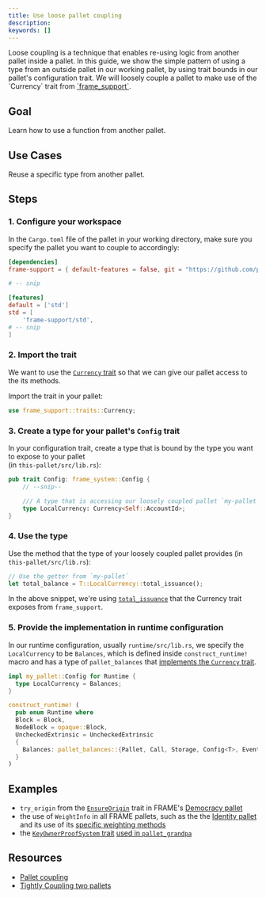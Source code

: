 ```yaml
---
title: Use loose pallet coupling
description:
keywords: []
---
```


Loose coupling is a technique that enables re-using logic from another pallet inside a pallet.
In this guide, we show the simple pattern of using a type from an outside pallet in our working pallet, by using trait bounds in our pallet's configuration trait. 
We will loosely couple a pallet to make use of the \`Currency\` trait from [\`frame_support\`](/rustdocs/latest/frame_support/traits/tokens/currency/trait.Currency.html).

## Goal

Learn how to use a function from another pallet.

## Use Cases

Reuse a specific type from another pallet.

## Steps

### 1. Configure your workspace

In the `Cargo.toml` file of the pallet in your working directory, make sure you specify the
pallet you want to couple to accordingly:

```toml
[dependencies]
frame-support = { default-features = false, git = "https://github.com/paritytech/substrate.git", branch = "polkadot-v0.9.18", version = "4.0.0-dev" }

# -- snip

[features]
default = ['std']
std = [
	'frame-support/std',
# -- snip
]
```

### 2. Import the trait

We want to use the [`Currency` trait](/rustdocs/latest/frame_support/traits/tokens/currency/trait.Currency.html) so
that we can give our pallet access to the its methods.

Import the trait in your pallet:

```rust
use frame_support::traits::Currency;
```

### 3. Create a type for your pallet's `Config` trait

In your configuration trait, create a type that is bound by the type you want to expose to your pallet  
(in `this-pallet/src/lib.rs`):

```rust
pub trait Config: frame_system::Config {
    // --snip--

    /// A type that is accessing our loosely coupled pallet `my-pallet`
    type LocalCurrency: Currency<Self::AccountId>;
}
```

### 4. Use the type

Use the method that the type of your loosely coupled pallet provides (in `this-pallet/src/lib.rs`):

```rust
// Use the getter from `my-pallet`
let total_balance = T::LocalCurrency::total_issuance();
```

In the above snippet, we're using [`total_issuance`](/rustdocs/latest/frame_support/traits/tokens/currency/trait.Currency.html#tymethod.total_issuance)
that the Currency trait exposes from `frame_support`.

### 5. Provide the implementation in runtime configuration

In our runtime configuration, usually `runtime/src/lib.rs`, we specify the `LocalCurrency` to be
`Balances`, which is defined inside `construct_runtime!` macro and has a type of `pallet_balances`
that [implements the `Currency` trait](/rustdocs/latest/pallet_balances/index.html#implementations-1).

```rust
impl my_pallet::Config for Runtime {
  type LocalCurrency = Balances;
}

construct_runtime! (
  pub enum Runtime where
  Block = Block,
  NodeBlock = opaque::Block,
  UncheckedExtrinsic = UncheckedExtrinsic
  {
    Balances: pallet_balances::{Pallet, Call, Storage, Config<T>, Event<T>},
  }
)
```

## Examples

- `try_origin` from the [`EnsureOrigin`](/rustdocs/latest/frame_support/traits/trait.EnsureOrigin.html) trait
  in FRAME's [Democracy pallet](https://github.com/paritytech/substrate/blob/master/frame/democracy/src/lib.rs#L294-L352)
- the use of `WeightInfo` in all FRAME pallets, such as the
  the [Identity pallet](https://github.com/paritytech/substrate/blob/master/frame/identity/src/lib.rs#L149-L151) and its use of its
  [specific weighting methods](https://github.com/paritytech/substrate/blob/master/frame/identity/src/weights.rs#L46-L64)
- the [`KeyOwnerProofSystem` trait](/rustdocs/latest/frame_support/traits/trait.KeyOwnerProofSystem.html)
  [used in `pallet_grandpa`](https://github.com/paritytech/substrate/blob/master/frame/grandpa/src/lib.rs#L106)

## Resources

- [Pallet coupling](/vmain-docs/build/pallet-coupling)
- [Tightly Coupling two pallets](../tight-coupling)
